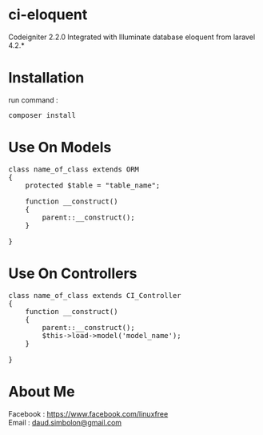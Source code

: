 ci-eloquent
===========

Codeigniter 2.2.0 Integrated with Illuminate database eloquent from laravel 4.2.*




Installation
=============
run command :
<pre class="brush: bash">
composer install
</pre>


Use On Models
=============
<pre class="brush: php">
class name_of_class extends ORM
{
    protected $table = "table_name";
	
    function __construct()
	{
        parent::__construct();
    }
	
}
</pre>




Use On Controllers
==================
<pre class="brush: php">
class name_of_class extends CI_Controller
{
    function __construct()
	{
        parent::__construct();
		$this->load->model('model_name');
    }
	
}
</pre>


About Me
================

Facebook : https://www.facebook.com/linuxfree <br/>
Email : daud.simbolon@gmail.com

